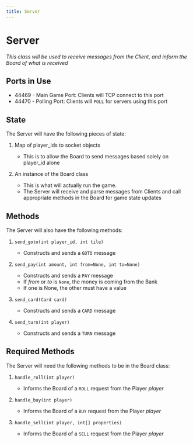 ```yaml
---
title: Server
---
```


# Server
*This class will be used to receive messages from the Client, and inform the Board of what is received*

## Ports in Use
- 44469 - Main Game Port: Clients will TCP connect to this port
- 44470 - Polling Port: Clients will `POLL` for servers using this port

## State
The Server will have the following pieces of state:

1. Map of player_ids to socket objects
    - This is to allow the Board to send messages based solely on player_id alone

2. An instance of the Board class
    - This is what will actually run the game.
    - The Server will receive and parse messages from Clients and call appropriate methods in the Board for game state updates
    
## Methods
The Server will also have the following methods:

1. `send_goto(int player_id, int tile)`
    - Constructs and sends a `GOTO` message

2. `send_pay(int amount, int from=None, int to=None)`
    - Constructs and sends a `PAY` message
    - If _from_ or _to_ is `None`, the money is coming from the Bank
    - If one is None, the other must have a value

3. `send_card(Card card)`
    - Constructs and sends a `CARD` message
    
4. `send_turn(int player)`
    - Constructs and sends a `TURN` message

## Required Methods
The Server will need the following methods to be in the Board class:

1. `handle_roll(int player)`
    - Informs the Board of a `ROLL` request from the Player _player_
    
2. `handle_buy(int player)`
    - Informs the Board of a `BUY` request from the Player _player_
    
3. `handle_sell(int player, int[] properties)`
    - Informs the Board of a `SELL` request from the Player _player_
